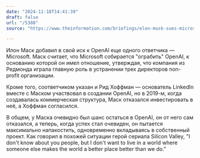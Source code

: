 ```yaml
---
date: "2024-11-18T14:41:39"
draft: false
url: "/5388"
source: "https://www.theinformation.com/briefings/elon-musk-sues-microsoft-as-part-of-his-case-against-openai"

---
```


Илон Маск добавил в свой иск к OpenAI еще одного ответчика — Microsoft. Маск считает, что Microsoft собирается "ограбить" OpenAI, к основанию которой он имел отношение, утверждая, что компания из Редмонда играла главную роль в устранении трех директоров non-profit организации. 

Кроме того, соответчиком указан и Рид Хоффман — основатель LinkedIn вместе с Маском участвовал в создании OpenAI, но в 2019-м, когда создавалась коммерческая структура, Маск отказался инвестировать в неё, а Хоффман согласился. 

В общем, у Маска очевидно был шанс остаться в OpenAI, он от него сам отказался, а теперь, когда успех стал очевиден, он пытается максимально напакостить, одновременно вкладываясь в собственный проект. Как говорил в похожей ситуации герой сериала Silicon Valley, "I don't know about you people, but I don't want to live in a world where someone else makes the world a better place better than we do."
